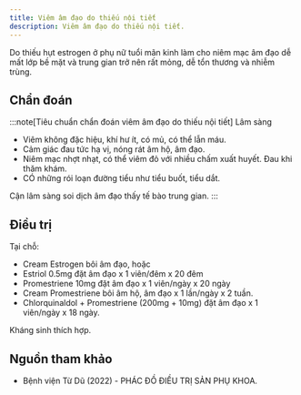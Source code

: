 ```yaml
---
title: Viêm âm đạo do thiếu nội tiết
description: Viêm âm đạo do thiếu nội tiết.
---
```


Do thiếu hụt estrogen ở phụ nữ tuổi mãn kinh làm cho niêm mạc âm đạo dễ mất lớp bề mặt và trung gian trở nên rất mỏng, dễ tổn thương và nhiễm trùng.

## Chẩn đoán

:::note[Tiêu chuẩn chẩn đoán viêm âm đạo do thiếu nội tiết]
Lâm sàng

- Viêm không đặc hiệu, khí hư ít, có mủ, có thể lẫn máu.
- Cảm giác đau tức hạ vị, nóng rát âm hộ, âm đạo.
- Niêm mạc nhợt nhạt, có thể viêm đỏ với nhiều chấm xuất huyết. Đau khi thăm khám.
- CÓ những rói loạn đường tiểu như tiểu buốt, tiểu dắt.

Cận lâm sàng soi dịch âm đạo thấy tế bào trung gian.
:::

## Điều trị

Tại chỗ:

- Cream Estrogen bôi âm đạo, hoặc
- Estriol 0.5mg đặt âm đạo x 1 viên/đêm x 20 đêm
- Promestriene 10mg đặt âm đạo x 1 viên/ngày x 20 ngày
- Cream Promestriene bôi âm hộ, âm đạo x 1 lần/ngày x 2 tuần.
- Chlorquinaldol + Promestriene (200mg + 10mg) đặt âm đạo x 1 viên/ngày x 18 ngày.

Kháng sinh thích hợp.

## Nguồn tham khảo

- Bệnh viện Từ Dũ (2022) - PHÁC ĐỒ ĐIỀU TRỊ SẢN PHỤ KHOA.
